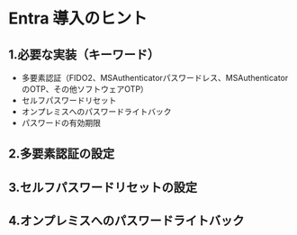 # Entra 導入のヒント

## 1.必要な実装（キーワード）
- 多要素認証（FIDO2、MSAuthenticatorパスワードレス、MSAuthenticatorのOTP、その他ソフトウェアOTP）
- セルフパスワードリセット
- オンプレミスへのパスワードライトバック
- パスワードの有効期限

## 2.多要素認証の設定

## 3.セルフパスワードリセットの設定

## 4.オンプレミスへのパスワードライトバック